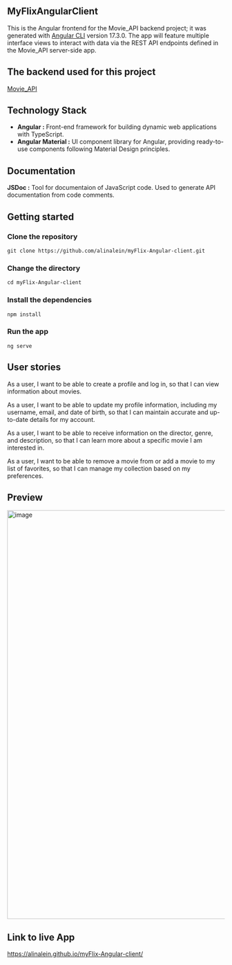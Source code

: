 ## MyFlixAngularClient
This is the Angular frontend for the Movie_API backend project; it was generated with [Angular CLI](https://github.com/angular/angular-cli) version 17.3.0.
The app will feature multiple interface views to interact with data via the REST API endpoints defined in the Movie_API server-side app.

## The backend used for this project
[Movie_API](https://github.com/alinalein/movie_api)

## Technology Stack 
- **Angular :** Front-end framework for building dynamic web applications with TypeScript.
- **Angular Material :** UI component library for Angular, providing ready-to-use components following Material Design principles.

## Documentation
**JSDoc :**  Tool for documentaion of JavaScript code. Used to generate API documentation from code comments.

## Getting started
### Clone the repository

```
git clone https://github.com/alinalein/myFlix-Angular-client.git
```

### Change the directory

```
cd myFlix-Angular-client
```

### Install the dependencies

```
npm install
```

### Run the app

```
ng serve
```

## User stories
As a user, I want to be able to create a profile and log in, so that I can view information about movies.

As a user, I want to be able to update my profile information, including my username, email, and date of birth, so that I can maintain accurate and up-to-date details for my account.

As a user, I want to be able to receive information on the director, genre, and description, so that I can learn more about a specific movie I am interested in.

As a user, I want to be able to remove a movie from or add a movie to my list of favorites, so that I can manage my collection based on my preferences.

## Preview
<img width="944" alt="image" src="https://github.com/alinalein/myFlix-Angular-client/assets/111589183/cb0207b7-5130-4cb7-9718-9140db8c22d7">

## Link to live App
 https://alinalein.github.io/myFlix-Angular-client/
